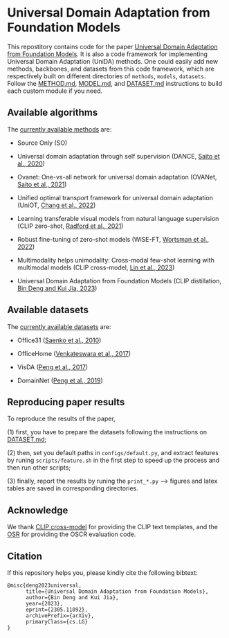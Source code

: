# Universal Domain Adaptation from Foundation Models
This repostitory contains code for the paper [Universal Domain Adaptation from Foundation Models](https://arxiv.org/pdf/2305.11092.pdf). It is also a code framework for implementing Universal Domain Adaptation (UniDA) methods. One could easily add new methods, backbones, and datasets from this code framework, which are respectively built on different directories of `methods`, `models`, `datasets`. Follow the [METHOD.md](methods/METHOD.md), [MODEL.md](models/MODEL.md), and [DATASET.md](datasets/DATASET.md) instructions to build each custom module if you need.

## Available algorithms
The [currently available methods](methods) are:

* Source Only (SO)

* Universal domain adaptation through self supervision (DANCE, [Saito et al., 2020](https://github.com/VisionLearningGroup/DANCE))

* Ovanet: One-vs-all network for universal domain adaptation (OVANet, [Saito et al., 2021](https://github.com/VisionLearningGroup/OVANet))

* Unified optimal transport framework for universal domain adaptation (UniOT, [Chang et al., 2022](https://github.com/changwxx/UniOT-for-UniDA))

*  Learning transferable visual models from natural language supervision (CLIP zero-shot, [Radford et al., 2021](https://github.com/openai/CLIP))

* Robust fine-tuning of zero-shot models (WiSE-FT, [Wortsman et al., 2022](https://github.com/mlfoundations/wise-ft))

* Multimodality helps unimodality: Cross-modal few-shot learning with multimodal models (CLIP cross-model, [Lin et al., 2023](https://github.com/linzhiqiu/cross_modal_adaptation))

* Universal Domain Adaptation from Foundation Models (CLIP distillation, [Bin Deng and Kui Jia, 2023](https://github.com/szubing/uniood))

## Available datasets
The [currently available datasets](datasets) are:

* Office31 ([Saenko et al., 2010](https://link.springer.com/chapter/10.1007/978-3-642-15561-1_16))

* OfficeHome ([Venkateswara et al., 2017](https://arxiv.org/abs/1706.07522))

* VisDA ([Peng et al., 2017](https://arxiv.org/abs/1710.06924))

* DomainNet ([Peng et al., 2019](http://ai.bu.edu/M3SDA/))


## Reproducing paper results
To reproduce the results of the paper, 

(1) first, you have to prepare the datasets following the instructions on [DATASET.md](datasets/DATASET.md);

(2) then, set you default paths in `configs/default.py`, and extract features by runing `scripts/feature.sh` in the first step to speed up the process and then run other scripts;

(3) finally, report the results by runing the `print_*.py` --> figures and latex tables are saved in corresponding directories.

## Acknowledge
We thank [CLIP cross-model](https://github.com/linzhiqiu/cross_modal_adaptation) for providing the CLIP text templates, and the [OSR](https://github.com/sgvaze/osr_closed_set_all_you_need) for providing the OSCR evaluation code.

## Citation
If this repository helps you, please kindly cite the following bibtext:

```
@misc{deng2023universal,
      title={Universal Domain Adaptation from Foundation Models}, 
      author={Bin Deng and Kui Jia},
      year={2023},
      eprint={2305.11092},
      archivePrefix={arXiv},
      primaryClass={cs.LG}
}
```